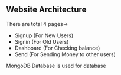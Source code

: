## Website Architecture

There are total 4 pages->
-  Signup (For New Users)
-  Signin (For Old Users)
-  Dashboard (For Checking balance)
-  Send (For Sending Money to other users)

MongoDB Database is used for database 